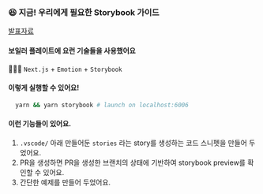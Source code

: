 ### 😆 지금! 우리에게 필요한 Storybook 가이드
[발표자료](https://quick-abrosaurus-2e0.notion.site/Storybook-82c2a66521e845188b54397a6fad344a)
#### 보일러 플레이트에 요런 기술들을 사용했어요
💁🏻‍♂️ `Next.js` + `Emotion` + `Storybook`

#### 이렇게 실행할 수 있어요!
```bash
  yarn && yarn storybook # launch on localhost:6006
```

#### 이런 기능들이 있어요.
1. `.vscode/` 아래 만들어둔 `stories` 라는 story를 생성하는 코드 스니펫을 만들어 두었어요.
2. PR을 생성하면 PR을 생성한 브랜치의 상태에 기반하여 storybook preview를 확인할 수 있어요.
3. 간단한 예제를 만들어 두었어요.
